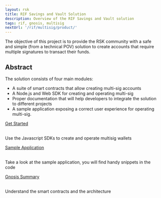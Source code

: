 ```yaml
---
layout: rsk
title: RIF Savings and Vault Solution
description: Overview of the RIF Savings and Vault solution
tags: rif, gnosis, multisig
nextUrl: '/rif/multisig/product/'
---
```



The objective of this project is to provide the RSK community with a safe and simple (from a technical POV) solution to create accounts that require multiple signatures to transact their funds.

## Abstract

The solution consists of four main modules:

* A suite of smart contracts that allow creating multi-sig accounts
* A Node.js and Web SDK for creating and operating multi-sig
* Proper documentation that will help developers to integrate the solution to different projects
* A sample application exposing a correct user experience for operating multi-sig.


<div class="container the-stack">
  <div class="row rif_blue_text">
    <div class="col">
      <div class="rns-index-box">
        <a href="sdk">Get Started</a>
        <br />
        <br />
        <p>Use the Javascript SDKs to create and operate multisig wallets</p>
      </div>
    </div>
    <div class="col">
      <div class="rns-index-box">
        <a href="https://sample-app-multisig.rifos.org/" rel="noopener" >Sample Application</a>
        <br />
        <br />
        <p>Take a look at the sample application, you will find handy snippets in the code</p>
      </div>
    </div>
    <div class="col">
      <div class="rns-index-box">
        <a href="gnosis-summary">Gnosis Summary</a>
        <br />
        <br />
        <p>Understand the smart contracts and the architecture</p>
      </div>
    </div>
  </div>
</div>

